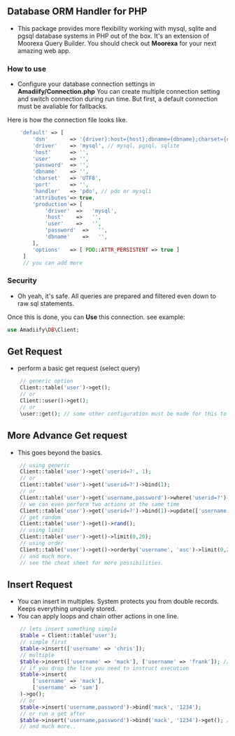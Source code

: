## Database ORM Handler for PHP
* This package provides more flexibility working with mysql, sqlite and pgsql database systems in PHP out of the box.
It's an extension of Moorexa Query Builder. You should check out **Moorexa** for your next amazing web app.

### How to use
* Configure your database connection settings in **Amadiify/Connection.php**
You can create multiple connection setting and switch connection during run time.
But first, a default connection must be avaliable for fallbacks.

Here is how the connection file looks like.
```php
    'default' => [
        'dsn' 		=> '{driver}:host={host};dbname={dbname};charset={charset}',
		'driver'    => 'mysql', // mysql, pgsql, sqlite
		'host' 	    => '',
		'user'      => '',
		'password'  => '',
		'dbname'    => '',
		'charset'   => 'UTF8',
		'port'      => '',
		'handler'   => 'pdo', // pdo or mysqli
		'attributes'=> true,
		'production'=> [
			'driver'  =>   'mysql',
			'host'    =>   '',
			'user'    =>   '',
			'password'  =>   '',
			'dbname'    =>   '',
		],
		'options'   => [ PDO::ATTR_PERSISTENT => true ]
     ]
     // you can add more
```

### Security
* Oh yeah, it's safe. All queries are prepared and filtered even down to raw sql statements.

Once this is done, you can **Use** this connection. see example: 
```php
use Amadiify\DB\Client;
```

## Get Request
* perform a basic get request (select query)
```php
    // generic option
    Client::table('user')->get();
    // or
    Client::user()->get();
    // or 
    \user::get(); // some other configuration must be made for this to work.
```
## More Advance Get request
* This goes beyond the basics.
```php
    // using generic
    Client::table('user')->get('userid=?', 1);
    // or
    Client::table('user')->get('userid=?')->bind(1);
    // or
    Client::table('user')->get('username,password')->where('userid=?')->bind(1);
    // we can even perform two actions at the same time
    Client::table('user')->get('userid=?')->bind(1)->update(['username' => 'frank']);
    // get random
    Client::table('user')->get()->rand();
    // using limit
    Client::table('user')->get()->limit(0,20);
    // using order
    Client::table('user')->get()->orderby('username', 'asc')->limit(0,20);
    // and much more.
    // see the cheat sheet for more possibilities.
```

## Insert Request
* You can insert in multiples. System protects you from double records. Keeps everything unqiuely stored.
* You can apply loops and chain other actions in one line.
```php
    // lets insert something simple
    $table = Client::table('user');
    // simple first
    $table->insert(['username' => 'chris']);
    // multiple
    $table->insert(['username' => 'mack'], ['username' => 'frank']); // and much more
    // if you drop the line you need to instruct execution
    $table->insert(
        ['username' => 'mack'],
        ['username' => 'sam']
    )->go();
    // or
    $table->insert('username,password')->bind('mack', '1234');
    // or run a get after
    $table->insert('username,password')->bind('mack', '1234')->get(); // returns records.
    // and much more..
```